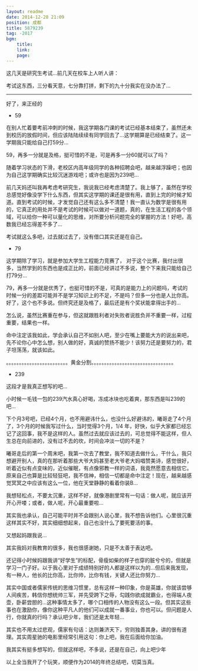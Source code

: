 ```yaml
---
layout: readme
date: 2014-12-28 21:09
position: 成都
title: 5879239
tag: -2017
bgm:
    title:
    link:
    page:
---
```


这几天是研究生考试...前几天在校车上人听人讲：

考试这东西，三分看天意，七分靠打拼，剩下的九十分我实在没办法了...

---

好了，来正经的

- 59

在别人忙着要考前冲刺的时候，我这学期各门课的考试已经基本结束了，虽然还未到校历的放假时间，但应该陆陆续续有同学回去了...这学期算是已经结束了。这一学期我只能给自己打59分...

59，再多一分就是及格，挺可惜的不是，可是再多一分60就可以了吗？

随着学习状态的下滑，老校区内高年级同学的各种招聘会吧，越来越浮躁吧；也因为自己这学期确实比较沉迷游戏吧；或许也是因为239吧...

前几天妈还叫我再考虑考研究生，我说我已经考虑清楚了。我上够了，虽然在学校总感觉好像没学下什么东西，但其实这学期的课还是很有用，直到上完的时候才知道。直到考试的时候，才发觉自己还有这么多不清楚！我一直认为数学是很有用的，它真正的用处并不是考试的时候可以做对一道题，真的，在生活工程的各个领域，可以给你一种可以量化的思维，对所要分析问题完全的掌握的方法！好吧，高数我已经忘得差不多了...

考试就这么多吧，过去就过去了，没有借口其实还是在自己。

- 79

这学期除了学习，就是参加大学生工程能力竞赛了， 对于这个比赛，我付出很多，当然学到的东西也是成正比的，前面已经讲过不多说，整个下来我只能给自己打79分...

79，再多一分就是优秀了，也挺可惜的不是，可真的是能力上的问题吗，考试的时候一分的差距可能并不是学习知识上的不足，不是吗？但多一分也是人比你高。好了，这个也不多说。但终究还是及格了，最后还是有个奖状能拿得出手的...

怎么说，虽然比赛重在参与，但这就跟胜利者对失败者说胜负并不重要一样，过程重要，结果也一样。

命中注定该我如此，学会承认自己不如别人吧，至少在嘴上要能大方的说出来吧，先不论你心中怎么想，别人做的好，真诚的赞扬不能少！该努力还是要努力的，君子坦荡荡，就该如此。

。。。。。。。。。。。。。。。。。。。。。。。。黄金分割。。。。。。。。。。。。。。。。。。。。。。。。。。。。。。。。

- 239

这段才是我真正想写的吧...

小时候一毛钱一包的239汽水真心好喝，冻成冰块也吃着爽，那东西是叫239的吧...

下个月3号吧，已经4个月，也不用避讳什么，也没什么好避讳的，曦哥走了4个月了，3个月的时候我写过什么，当时觉得3个月，1/4 年，好快，似乎大家都已经忘记了这回事，我不是这样的人。虽然过去就应该过去的，可总觉得不能这样，但人生总在向前进的，没有过不去的坎，时间会冲淡一切的不是？

曦哥走后的第一个周末吧，我第一次去了教堂，我不知道去做什么，干什么，我只想避开别人，真的在那听着那些大爷大妈甚至老大爷老大妈唱赞美诗，感觉很好，听着近似有点变味的，近似催眠，有点像邪教一样的词语，我竟然愿意去相信它。原来自己也算是比较轻狂吧，我不信神，相信一切都是命中注定！现在，越来越感觉冥冥之中应该有这么一位，他在天堂静静的看着你装B...

我想轻松点，不要太沉重，这样不好，就像港剧里常有一句话：做人呢，就应该开开心开喽；或者，做人呢，开心最重要啦...

其实我也承认，自己可能平时并不会跟别人说心里，我不想告诉他们。心里很沉重这样其实不好，其实细细想起来，自己也没什么了要死要活的事。

又想起妈跟我说...

其实我妈对我教育的很多，我也很感谢她，只是不太善于表达吧。

还记得小时候妈跟我讲“好学生”的标配，骨瘦如柴的样子也穿的脏兮兮的，但就是学习一门子好。以于我心里对于成绩特别好的人都是这样以为的...但后来我发现，有一种人，他长的比你高，比你帅，比你有钱，关键人还比你努力...

其实中国或者儒家传统的思维习惯里，总有这样一种印象，你是英雄，你就该尝够人间疾苦，韩信你想统帅三军，并先受跨下之辱，勾践你欲成就霸业，也得端人夜壶，卧薪尝胆的...这种事情太多了，哪个口相传的人物没有这么一段。但其实这些事也在激励你，像你这种平凡人的他们可以成就一番事业，你也可以。但问题是人行，你就真的行吗？承认吧少年，我们还是太年轻...

其实也不用太过悲观，儒家有句话：达则兼济天下，穷则独善其身。讲的很有道理。其实周星驰的电影里经常引用这句：你上吧，我在后面给你加油。

我其实有挺多想写的，但就这样吧，不多说，还是在自己，向上吧少年

以上全当我开了个玩笑，顺便作为2014的年终总结吧，切莫当真。
